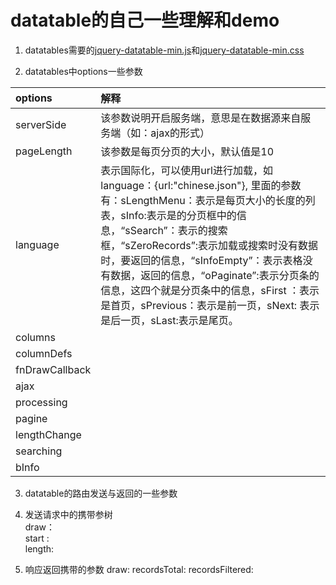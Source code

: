 # datatable的自己一些理解和demo

1. datatables需要的[jquery-datatable-min.js](https://cdn.datatables.net/1.10.16/js/jquery.dataTables.min.js)和[jquery-datatable-min.css](https://cdn.datatables.net/1.10.16/css/jquery.dataTables.min.css)

2. datatables中options一些参数

| options | 解释 |
| :--- | :--- |
| serverSide | 该参数说明开启服务端，意思是在数据源来自服务端（如：ajax的形式） |
| pageLength | 该参数是每页分页的大小，默认值是10 |
| language | 表示国际化，可以使用url进行加载，如language：{url:"chinese.json"}, 里面的参数有：sLengthMenu：表示是每页大小的长度的列表，sInfo:表示是的分页框中的信息，“sSearch”：表示的搜索框，“sZeroRecords”:表示加载或搜索时没有数据时，要返回的信息，“sInfoEmpty”：表示表格没有数据，返回的信息，“oPaginate”:表示分页条的信息，这四个就是分页条中的信息，sFirst ：表示是首页，sPrevious：表示是前一页，sNext: 表示是后一页，sLast:表示是尾页。 |
| columns |  |
| columnDefs |  |
| fnDrawCallback |  |
| ajax |  |
| processing |  |
| pagine |  |
| lengthChange |  |
| searching |  |
| bInfo |  |

3. datatable的路由发送与返回的一些参数

1. 发送请求中的携带参树  
   draw：  
   start :  
   length:

2. 响应返回携带的参数
   draw:
   recordsTotal:
   recordsFiltered:



